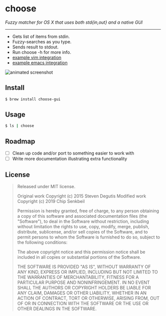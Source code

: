 # choose

*Fuzzy matcher for OS X that uses both std{in,out} and a native GUI*

---

- Gets list of items from stdin.
- Fuzzy-searches as you type.
- Sends result to stdout.
- Run choose -h for more info.
- [example vim integration](./choose.vim)
- [example emacs integration](./choose.el)

![animated screenshot](https://raw.githubusercontent.com/chipsenkbeil/choose/master/sshot/anim.gif)

## Install

~~~bash
$ brew install choose-gui
~~~

## Usage

~~~bash
$ ls | choose
~~~

## Roadmap

- [ ] Clean up code and/or port to something easier to work with
- [ ] Write more documentation illustrating extra functionality

## License

> Released under MIT license.
>
> Original work Copyright (c) 2015 Steven Degutis
> Modified work Copyright (c) 2019 Chip Senkbeil
>
> Permission is hereby granted, free of charge, to any person obtaining a copy
> of this software and associated documentation files (the "Software"), to deal
> in the Software without restriction, including without limitation the rights
> to use, copy, modify, merge, publish, distribute, sublicense, and/or sell
> copies of the Software, and to permit persons to whom the Software is
> furnished to do so, subject to the following conditions:
>
> The above copyright notice and this permission notice shall be included in
> all copies or substantial portions of the Software.
>
> THE SOFTWARE IS PROVIDED "AS IS", WITHOUT WARRANTY OF ANY KIND, EXPRESS OR
> IMPLIED, INCLUDING BUT NOT LIMITED TO THE WARRANTIES OF MERCHANTABILITY,
> FITNESS FOR A PARTICULAR PURPOSE AND NONINFRINGEMENT. IN NO EVENT SHALL THE
> AUTHORS OR COPYRIGHT HOLDERS BE LIABLE FOR ANY CLAIM, DAMAGES OR OTHER
> LIABILITY, WHETHER IN AN ACTION OF CONTRACT, TORT OR OTHERWISE, ARISING FROM,
> OUT OF OR IN CONNECTION WITH THE SOFTWARE OR THE USE OR OTHER DEALINGS IN
> THE SOFTWARE.
